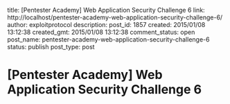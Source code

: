title: [Pentester Academy] Web Application Security Challenge 6
link: http://localhost/pentester-academy-web-application-security-challenge-6/
author: exploitprotocol
description: 
post_id: 1857
created: 2015/01/08 13:12:38
created_gmt: 2015/01/08 13:12:38
comment_status: open
post_name: pentester-academy-web-application-security-challenge-6
status: publish
post_type: post

# [Pentester Academy] Web Application Security Challenge 6

